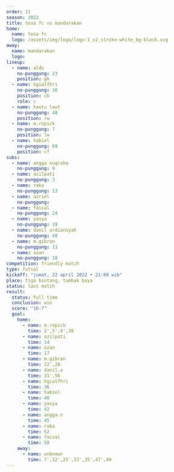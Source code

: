 ```yaml
---
order: 11
season: 2022
title: tesa fc vs mandarakan
home:
  name: tesa fc
  logo: /assets/img/logo/logo-1_v2_stroke-white_bg-black.svg
away:
  name: mandarakan
  logo:
lineup:
  - name: aldo
    no-punggung: 23
    position: gk
  - name: hgialfhri
    no-punggung: 10
    position: cb
    role: c
  - name: hantu laut
    no-punggung: 48
    position: rw
  - name: m.ropick
    no-punggung: 7
    position: lw
  - name: habiel
    no-punggung: 69
    position: cf
subs:
  - name: angga nugraha
    no-punggung: 9
  - name: azilpati
    no-punggung: 3
  - name: raka
    no-punggung: 13
  - name: azriel
    no-punggung: 
  - name: faisal
    no-punggung: 24
  - name: yasya
    no-punggung: 19
  - name: danil ardiansyah
    no-punggung: 48
  - name: m.gibran
    no-punggung: 11
  - name: ozan
    no-punggung: 18
competition: friendly match
type: futsal
kickoff: "jumat, 22 april 2022 • 21:00 wib"
place: tiga bintang, tambak baya
status: last match
result:
  status: full time
  conclusion: win
  score: "16-7"
  goal: 
    home:
      - name: m.ropick
        time: 2',5',9',38
      - name: azilpati
        time: 14
      - name: ozan
        time: 17
      - name: m.gibran
        time: 22',28
      - name: danil.a
        time: 31',56
      - name: hgialfhri
        time: 36
      - name: habiel
        time: 40
      - name: yasya
        time: 42
      - name: angga.n
        time: 45
      - name: raka
        time: 52
      - name: faisal
        time: 58
    away:
      - name: unknown
        time: 7',12',25',33',35',47',49
---
```

